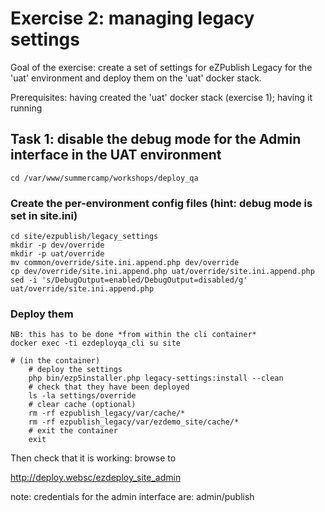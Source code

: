 Exercise 2: managing legacy settings
====================================

Goal of the exercise: create a set of settings for eZPublish Legacy for the 'uat' environment
and deploy them on the 'uat' docker stack.

Prerequisites: having created the 'uat' docker stack (exercise 1); having it running

## Task 1: disable the debug mode for the Admin interface in the UAT environment

    cd /var/www/summercamp/workshops/deploy_qa

### Create the per-environment config files (hint: debug mode is set in site.ini)

    cd site/ezpublish/legacy_settings
    mkdir -p dev/override
    mkdir -p uat/override
    mv common/override/site.ini.append.php dev/override
    cp dev/override/site.ini.append.php uat/override/site.ini.append.php
    sed -i 's/DebugOutput=enabled/DebugOutput=disabled/g' uat/override/site.ini.append.php

### Deploy them

    NB: this has to be done *from within the cli container*
    docker exec -ti ezdeployqa_cli su site
    
    # (in the container)
        # deploy the settings
        php bin/ezp5installer.php legacy-settings:install --clean
        # check that they have been deployed
        ls -la settings/override
        # clear cache (optional)
        rm -rf ezpublish_legacy/var/cache/*
        rm -rf ezpublish_legacy/var/ezdemo_site/cache/*
        # exit the container
        exit

Then check that it is working: browse to

http://deploy.websc/ezdeploy_site_admin

note: credentials for the admin interface are: admin/publish
